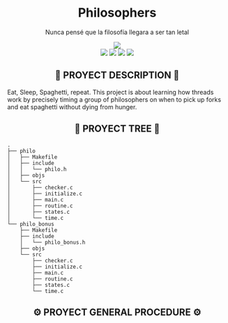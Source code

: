 <div align="center">
	<h1> Philosophers </h1>
	<p>Nunca pensé que la filosofía llegara a ser tan letal</p>
	<img src="WAKATIME BADGE?style=flat"/>
	<br />
	<img src="https://img.shields.io/badge/norme-OK-success?style=flat"/>
	<img src="https://img.shields.io/badge/leaks-Clean-success?style=flat"/>
	<img src="https://img.shields.io/badge/bonus-done-success?style=flat"/>
	<img src="https://img.shields.io/badge/-unknown%2F100-inactive?style=flat&logo=42&logoColor=000" />
</div>

<h2 align="center">📜 PROYECT DESCRIPTION 📜</h2>

Eat, Sleep, Spaghetti, repeat. This project is about learning how threads work by precisely timing a group of philosophers on when to pick up forks and eat spaghetti without dying from hunger.

<h2 align="center">🌲 PROYECT TREE 🌲</h2>

```
.
├── philo
│   ├── Makefile
│   ├── include
│   │   └── philo.h
│   ├── objs
│   └── src
│       ├── checker.c
│       ├── initialize.c
│       ├── main.c
│       ├── routine.c
│       ├── states.c
│       └── time.c
└── philo_bonus
    ├── Makefile
    ├── include
    │   └── philo_bonus.h
    ├── objs
    └── src
        ├── checker.c
        ├── initialize.c
        ├── main.c
        ├── routine.c
        ├── states.c
        └── time.c

```

<h2 align="center">⚙️ PROYECT GENERAL PROCEDURE ⚙️</h2>
